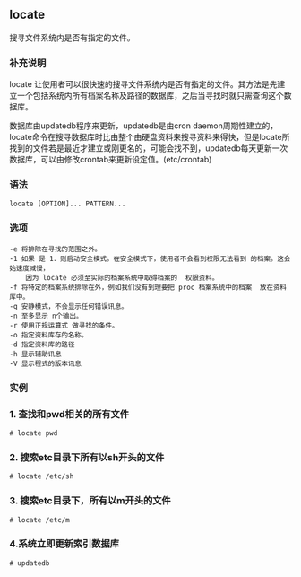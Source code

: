 ## locate ##

搜寻文件系统内是否有指定的文件。

### 补充说明 ###

locate 让使用者可以很快速的搜寻文件系统内是否有指定的文件。其方法是先建立一个包括系统内所有档案名称及路径的数据库，之后当寻找时就只需查询这个数据库。

数据库由updatedb程序来更新，updatedb是由cron daemon周期性建立的，locate命令在搜寻数据库时比由整个由硬盘资料来搜寻资料来得快，但是locate所找到的文件若是最近才建立或刚更名的，可能会找不到，updatedb每天更新一次数据库，可以由修改crontab来更新设定值。(etc/crontab)



###  语法

	locate [OPTION]... PATTERN...

###  选项

	-e 将排除在寻找的范围之外。
	-1 如果 是 1．则启动安全模式。在安全模式下，使用者不会看到权限无法看到 的档案。这会始速度减慢，
		因为 locate 必须至实际的档案系统中取得档案的  权限资料。
	-f 将特定的档案系统排除在外，例如我们没有到理要把 proc 档案系统中的档案  放在资料库中。
	-q 安静模式，不会显示任何错误讯息。
	-n 至多显示 n个输出。
	-r 使用正规运算式 做寻找的条件。
	-o 指定资料库存的名称。
	-d 指定资料库的路径
	-h 显示辅助讯息
	-V 显示程式的版本讯息

###  实例

### 1. 查找和pwd相关的所有文件

	# locate pwd
	
### 2. 搜索etc目录下所有以sh开头的文件

	# locate /etc/sh
	
### 3. 搜索etc目录下，所有以m开头的文件

	# locate /etc/m
	
### 4.系统立即更新索引数据库

	# updatedb
